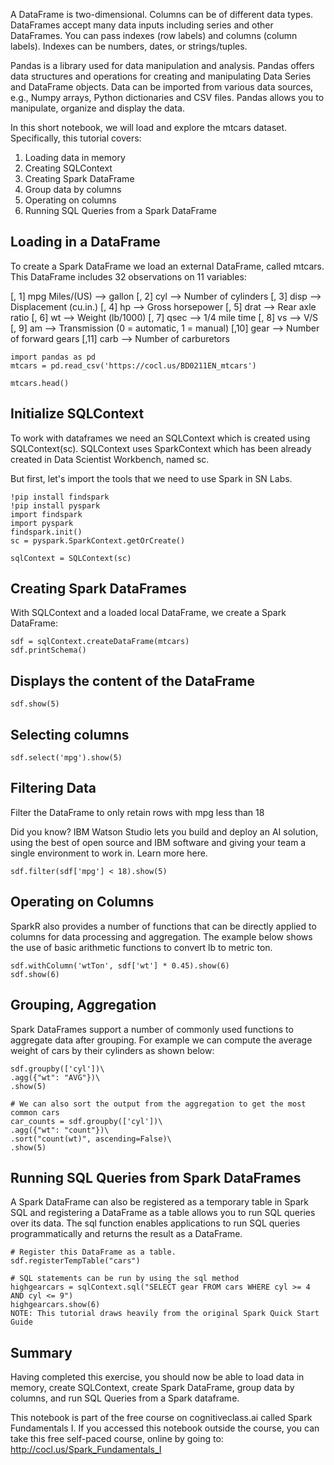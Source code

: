 A DataFrame is two-dimensional. Columns can be of different data types. DataFrames accept many data inputs including series and other DataFrames. 
You can pass indexes (row labels) and columns (column labels). Indexes can be numbers, dates, or strings/tuples.

Pandas is a library used for data manipulation and analysis. Pandas offers data structures and operations for creating and manipulating Data Series 
and DataFrame objects. Data can be imported from various data sources, e.g., Numpy arrays, Python dictionaries and CSV files. Pandas allows you to 
manipulate, organize and display the data. 

In this short notebook, we will load and explore the mtcars dataset. Specifically, this tutorial covers:

1.  Loading data in memory
2.  Creating SQLContext
3.  Creating Spark DataFrame
4.  Group data by columns 
5.  Operating on columns
6.  Running SQL Queries from a Spark DataFrame

## Loading in a DataFrame
To create a Spark DataFrame we load an external DataFrame, called mtcars. This DataFrame includes 32 observations on 11 variables:

[, 1] mpg Miles/(US) --> gallon
[, 2] cyl --> Number of cylinders
[, 3] disp --> Displacement (cu.in.)
[, 4] hp --> Gross horsepower
[, 5] drat --> Rear axle ratio
[, 6] wt --> Weight (lb/1000)
[, 7] qsec --> 1/4 mile time
[, 8] vs --> V/S
[, 9] am --> Transmission (0 = automatic, 1 = manual)
[,10] gear --> Number of forward gears
[,11] carb --> Number of carburetors

```
import pandas as pd
mtcars = pd.read_csv('https://cocl.us/BD0211EN_mtcars')
```
```
mtcars.head()
```

## Initialize SQLContext

To work with dataframes we need an SQLContext which is created using SQLContext(sc). SQLContext uses SparkContext which has been already created in Data Scientist
Workbench, named sc.

But first, let's import the tools that we need to use Spark in SN Labs.

```
!pip install findspark
!pip install pyspark
import findspark
import pyspark
findspark.init()
sc = pyspark.SparkContext.getOrCreate()
```
```
sqlContext = SQLContext(sc)
```

## Creating Spark DataFrames

With SQLContext and a loaded local DataFrame, we create a Spark DataFrame:

```
sdf = sqlContext.createDataFrame(mtcars) 
sdf.printSchema()
```

## Displays the content of the DataFrame
```
sdf.show(5)
```

## Selecting columns
```
sdf.select('mpg').show(5)
```

## Filtering Data

Filter the DataFrame to only retain rows with mpg less than 18

Did you know? IBM Watson Studio lets you build and deploy an AI solution, using the best of open source and IBM software and giving your team a single 
environment to work in. Learn more here.

```
sdf.filter(sdf['mpg'] < 18).show(5)
```
## Operating on Columns

SparkR also provides a number of functions that can be directly applied to columns for data processing and aggregation. The example below shows 
the use of basic arithmetic functions to convert lb to metric ton.

```
sdf.withColumn('wtTon', sdf['wt'] * 0.45).show(6)
sdf.show(6)
```

## Grouping, Aggregation
Spark DataFrames support a number of commonly used functions to aggregate data after grouping. For example we can compute the average weight of cars by 
their cylinders as shown below:

```
sdf.groupby(['cyl'])\
.agg({"wt": "AVG"})\
.show(5)
```
```
# We can also sort the output from the aggregation to get the most common cars
car_counts = sdf.groupby(['cyl'])\
.agg({"wt": "count"})\
.sort("count(wt)", ascending=False)\
.show(5)
```

## Running SQL Queries from Spark DataFrames
A Spark DataFrame can also be registered as a temporary table in Spark SQL and registering a DataFrame as a table allows you to run SQL queries over its data. 
The sql function enables applications to run SQL queries programmatically and returns the result as a DataFrame.

```
# Register this DataFrame as a table.
sdf.registerTempTable("cars")

# SQL statements can be run by using the sql method
highgearcars = sqlContext.sql("SELECT gear FROM cars WHERE cyl >= 4 AND cyl <= 9")
highgearcars.show(6)   
NOTE: This tutorial draws heavily from the original Spark Quick Start Guide
```

## Summary
Having completed this exercise, you should now be able to load data in memory, create SQLContext, create Spark DataFrame, group data by columns, and run SQL Queries 
from a Spark dataframe.

This notebook is part of the free course on cognitiveclass.ai called Spark Fundamentals I. If you accessed this notebook outside the course, you can take this 
free self-paced course, online by going to: http://cocl.us/Spark_Fundamentals_I

